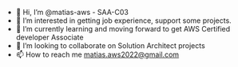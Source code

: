 - 👋 Hi, I’m @matias-aws - SAA-C03
- 👀 I’m interested in getting job experience, support some projects.
- 🌱 I’m currently learning and moving forward to get AWS Certified developer Associate
- 💞️ I’m looking to collaborate on Solution Architect projects
- 📫 How to reach me matias.aws2022@gmail.com

<!---
matias-aws/matias-aws is a ✨ special ✨ repository because its `README.md` (this file) appears on your GitHub profile.
You can click the Preview link to take a look at your changes.
--->

